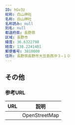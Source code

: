 ```yaml
---
ID: hGv3z
総称: 白山神社
名称: 白山神社
名称読み: null
別名: null
都道府県: 長野県
区域: 長野市
緯度: 36.6322798
経度: 138.2241481
郵便番号: 3810000
住所: 長野県長野市大豆島西沖３−１０
---
```


## その他

### 参考URL

| URL | 説明          |
| --- | ------------- |
|     | OpenStreetMap |
